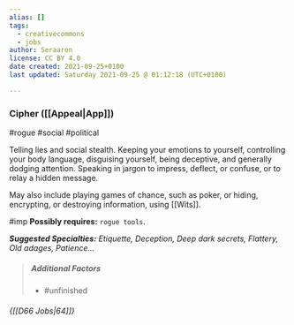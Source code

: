 ```yaml
---
alias: []
tags:
  - creativecommons
  - jobs
author: Seraaron
license: CC BY 4.0
date created: 2021-09-25+0100
last updated: Saturday 2021-09-25 @ 01:12:18 (UTC+0100)

---
```


### Cipher ([[Appeal|App]])

#rogue #social #political 

Telling lies and social stealth. Keeping your emotions to yourself, controlling your body language, disguising yourself, being deceptive, and generally dodging attention. Speaking in jargon to impress, deflect, or confuse, or to relay a hidden message.

May also include playing games of chance, such as poker, or hiding, encrypting, or destroying information, using [[Wits]].

#imp **Possibly requires:** `rogue tools`.

_**Suggested Specialties:** Etiquette, Deception, Deep dark secrets, Flattery, Old adages, Patience…_

> ##### Additional Factors
>
> -   #unfinished

###### {[[D66 Jobs|64]]}
